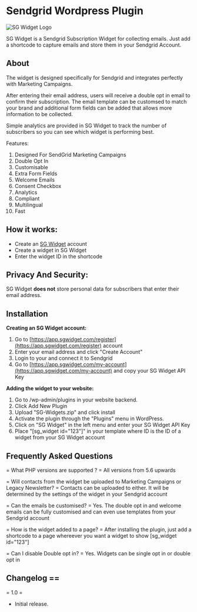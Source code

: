 # Sendgrid Wordpress Plugin
![SG Widget Logo](https://app.sgwidget.com/img/sg-widget-logo.png)

SG Widget is a Sendgrid Subscription Widget for collecting emails. Just add a shortcode to capture emails and store them in your Sendgrid Account.

## About
The widget is designed specifically for Sendgrid and integrates perfectly with Marketing Campaigns.

After entering their email address, users will receive a double opt in email to confirm their subscription. The email template can be customsed to match your brand and additional form fields can be added that allows more information to be collected.

Simple analytics are provided in SG Widget to track the number of subscribers so you can see which widget is performing best.

Features:

1. Designed For SendGrid Marketing Campaigns
2. Double Opt In
3. Customisable
4. Extra Form Fields
5. Welcome Emails
6. Consent Checkbox
7. Analytics
8. Compliant
9. Multilingual
10. Fast

## How it works:

* Create an [SG Widget](https://sgwidget.com) account
* Create a widget in SG Widget
* Enter the widget ID in the shortcode

## Privacy And Security:

SG Widget **does not** store personal data for subscribers that enter their email address.


## Installation 
**Creating an SG Widget account:**
1. Go to [https://app.sgwidget.com/register](https://app.sgwidget.com/register) account
2. Enter your email address and click "Create Account"
3. Login to your and connect it to Sendgrid
4. Go to [https://app.sgwidget.com/my-account](https://app.sgwidget.com/my-account) and copy your SG Widget API Key

**Adding the widget to your website:**
1. Go to /wp-admin/plugins in your website backend. 
2. Click Add New Plugin
3. Upload \"SG-Widgets.zip\" and click install
2. Activate the plugin through the \"Plugins\" menu in WordPress.
3. Click on "SG Widget" in the left menu and enter your SG Widget API Key
3. Place \"[sg_widget id=\"123\"]\" in your template where ID is the ID of a widget from your SG Widget account

## Frequently Asked Questions
= What PHP versions are supported ? =
All versions from 5.6 upwards

= Will contacts from the widget be uploaded to Marketing Campaigns or Legacy Newsletter? =
Contacts can be uploaded to either. It will be determined by the settings of the widget in your Sendgrid account

= Can the emails be customised? =
Yes. The double opt in and welcome emails can be fully customised and can even use templates from your Sendgrid account

= How is the widget added to a page? =
After installing the plugin, just add a shortcode to a page whereever you want a widget to show [sg_widget id=\"123\"]

= Can I disable Double opt in? =
Yes. Widgets can be single opt in or double opt in


## Changelog ==
= 1.0 =
* Initial release.